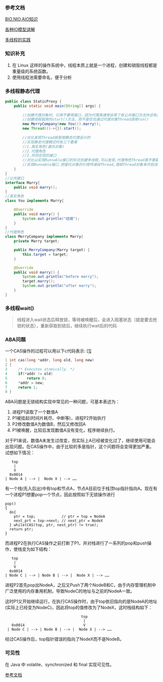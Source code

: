 ### 参考文档

[BIO,NIO,AIO知识](https://snailclimb.gitee.io/javaguide/#/docs/java/BIO-NIO-AIO?id=_1-bio-blocking-io)

[各种IO模型讲解](https://mp.weixin.qq.com/s?__biz=Mzg3MjA4MTExMw==&mid=2247484746&idx=1&sn=c0a7f9129d780786cabfcac0a8aa6bb7&source=41#wechat_redirect)

[多线程的实践](https://snailclimb.gitee.io/javaguide/#/./docs/java/Multithread/best-practice-of-threadpool)

### 知识补充

1. 在 Linux 这样的操作系统中，线程本质上就是一个进程，创建和销毁线程都是重量级的系统函数。
2. 使用线程池需要命名，便于分析

### 多线程静态代理

```java
public class StaticProxy {
    public static void main(String[] args) {
        
        //创建代理对象时，引用不要用接口，因为代理类通常会除了有公共接口方法外还有其他方法，用接口就没法调用其他方法了，
        //创建线程就用的start()方法，而不是仅仅通过代理对象Thread调用run()
        new MerryCompany(new You()).marry();
        new Thread(()->{}).start();
        
        //对比发现Thread就是按静态代理设计的
        //实现静态代理模式时有三个要素
		//1.真实角色(委托对象)
		//2.代理角色
		//3.共同实现的接口
		//对比以实现Runnable接口的形式创建多线程,可以发现,代理角色Thread类不需要我们创建,我们只需要写委托对象
    	//实现Runnable接口.把委托对象的引用传递给Thread,借助Thread对象来开启线程即可
    }
}
//公共接口
interface Marry{
    public void marry();
}
//真实角色
class You implements Marry{

    @Override
    public void marry() {
        System.out.println("结婚");
    }
}
//代理角色
class MerryCompany implements Marry{
    private Marry target;

    public MerryCompany(Marry target) {
        this.target = target;
    }

    @Override
    public void marry() {
        System.out.println("before marry");
        target.marry();
        System.out.println("after marry");
    }
}
```

### 多线程wait()

> 线程进入wait状态后释放锁，等待被唤醒后，会进入阻塞状态（就是要去抢锁的状态），重新获取到锁后，继续执行wait后的代码

### ABA问题

一个CAS操作的过程可以用以下c代码表示: [[1\]](https://zh.wikipedia.org/wiki/比较并交换)

```c
1 int cas(long *addr, long old, long new)
2 {
3     /* Executes atomically. */
4     if(*addr != old)
5         return 0;
6     *addr = new;
7     return 1;
8 }
```

ABA问题是无锁结构实现中常见的一种问题，可基本表述为：

1. 进程P1读取了一个数值A
2. P1被挂起(时间片耗尽、中断等)，进程P2开始执行
3. P2修改数值A为数值B，然后又修改回A
4. P1被唤醒，比较后发现数值A没有变化，程序继续执行。

对于P1来说，数值A未发生过改变，但实际上A已经被变化过了，继续使用可能会出现问题。在CAS操作中，由于比较的多是指针，这个问题将会变得更加严重。试想如下情况：

```
   top
    |
    V   
  0x0014
| Node A | --> |  Node X | --> ……
```

有一个栈(先入后出)中有top和节点A，节点A目前位于栈顶top指针指向A。现在有一个进程P1想要pop一个节点，因此按照如下无锁操作进行

```
pop()
{
  do{
    ptr = top;            // ptr = top = NodeA
    next_prt = top->next; // next_ptr = NodeX
  } while(CAS(top, ptr, next_ptr) != true);
  return ptr;   
}
```

而进程P2在执行CAS操作之前打断了P1，并对栈进行了一系列的pop和push操作，使栈变为如下结构：

```
   top
    |
    V  
  0x0014
| Node C | --> | Node B | --> |  Node X | --> ……
```

进程P2首先pop出NodeA，之后又Push了两个NodeB和C，由于内存管理机制中广泛使用的内存重用机制，导致NodeC的地址与之前的NodeA一致。

这时P1又开始继续运行，在执行CAS操作时，由于top依旧指向的是NodeA的地址(实际上已经变为NodeC)，因此将top的值修改为了NodeX，这时栈结构如下：

```
                                   top
                                    |
   0x0014                           V
 | Node C | --> | Node B | --> |  Node X | --> ……
```

经过CAS操作后，top指针错误的指向了NodeX而不是NodeB。

### 可见性

在 Java 中 volatile、synchronized 和 final 实现可见性。

[参考文档](https://www.cnblogs.com/zhengbin/p/5654805.html)